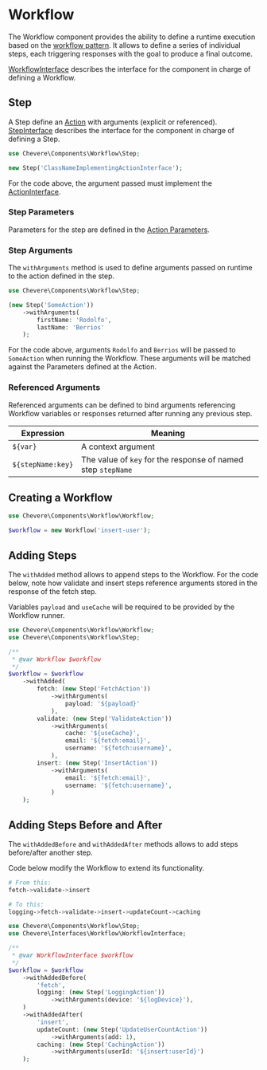 # Workflow

The Workflow component provides the ability to define a runtime execution based on the [workflow pattern](https://en.wikipedia.org/wiki/Workflow_pattern). It allows to define a series of individual steps, each triggering responses with the goal to produce a final outcome.

[WorkflowInterface](../reference/Chevere/Interfaces/Workflow/WorkflowInterface.md) describes the interface for the component in charge of defining a Workflow.

## Step

A Step define an [Action](Action.md) with arguments (explicit or referenced). [StepInterface](../reference/Chevere/Interfaces/Workflow/StepInterface.md) describes the interface for the component in charge of defining a Step.

```php
use Chevere\Components\Workflow\Step;

new Step('ClassNameImplementingActionInterface');
```

For the code above, the argument passed must implement the [ActionInterface](../reference/Chevere/Interfaces/Action/ActionInterface.md).

### Step Parameters

Parameters for the step are defined in the [Action Parameters](Action.md#parameters).

### Step Arguments

The `withArguments` method is used to define arguments passed on runtime to the action defined in the step.

```php
use Chevere\Components\Workflow\Step;

(new Step('SomeAction'))
    ->withArguments(
        firstName: 'Rodolfo',
        lastName: 'Berrios'
    );
```

For the code above, arguments `Rodolfo` and `Berrios` will be passed to `SomeAction` when running the Workflow. These arguments will be matched against the Parameters defined at the Action.

### Referenced Arguments

Referenced arguments can be defined to bind arguments referencing Workflow variables or responses returned after running any previous step.

| Expression        | Meaning                                                      |
| ----------------- | ------------------------------------------------------------ |
| `${var}`          | A context argument                                           |
| `${stepName:key}` | The value of `key` for the response of named step `stepName` |

## Creating a Workflow

```php
use Chevere\Components\Workflow\Workflow;

$workflow = new Workflow('insert-user');
```

## Adding Steps

The `withAdded` method allows to append steps to the Workflow. For the code below, note how validate and insert steps reference arguments stored in the response of the fetch step.

Variables `payload` and `useCache` will be required to be provided by the Workflow runner.

```php
use Chevere\Components\Workflow\Workflow;
use Chevere\Components\Workflow\Step;

/**
 * @var Workflow $workflow
 */
$workflow = $workflow
    ->withAdded(
        fetch: (new Step('FetchAction'))
            ->withArguments(
                payload: '${payload}'
            ),
        validate: (new Step('ValidateAction'))
            ->withArguments(
                cache: '${useCache}',
                email: '${fetch:email}',
                username: '${fetch:username}',
            ),
        insert: (new Step('InsertAction'))
            ->withArguments(
                email: '${fetch:email}',
                username: '${fetch:username}',
            )
    );
```

## Adding Steps Before and After

The `withAddedBefore` and `withAddedAfter` methods allows to add steps before/after another step.

Code below modify the Workflow to extend its functionality.

```sh
# From this:
fetch->validate->insert

# To this:
logging->fetch->validate->insert->updateCount->caching
```

```php
use Chevere\Components\Workflow\Step;
use Chevere\Interfaces\Workflow\WorkflowInterface;

/**
 * @var WorkflowInterface $workflow 
 */
$workflow = $workflow
    ->withAddedBefore(
        'fetch',
        logging: (new Step('LoggingAction'))
            ->withArguments(device: '${logDevice}'),
    )
    ->withAddedAfter(
        'insert',
        updateCount: (new Step('UpdateUserCountAction'))
            ->withArguments(add: 1),
        caching: (new Step('CachingAction'))
            ->withArguments(userId: '${insert:userId}')
    );
```

